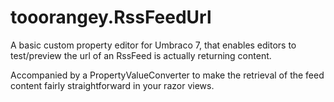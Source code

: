 # tooorangey.RssFeedUrl
A basic custom property editor for Umbraco 7, that enables editors to test/preview the url of an RssFeed is actually returning content.

Accompanied by a PropertyValueConverter to make the retrieval of the feed content fairly straightforward in your razor views.


